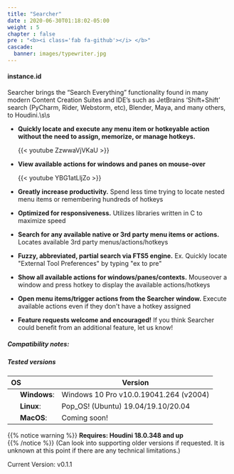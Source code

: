 ```yaml
---
title: "Searcher"
date : 2020-06-30T01:18:02-05:00
weight : 5
chapter : false
pre : "<b><i class='fab fa-github'></i> </b>"
cascade: 
  banner: images/typewriter.jpg
---
```


#### instance.id

Searcher brings the “Search Everything” functionality found in many modern Content Creation Suites and IDE’s such as JetBrains ‘Shift+Shift’ search (PyCharm, Rider, Webstorm, etc), Blender, Maya, and many others, to Houdini.\s\s


* **Quickly locate and execute any menu item or hotkeyable action without the need to assign, memorize, or manage hotkeys.**
   
    {{< youtube ZzwwaVjVKaU >}} 

* **View available actions for windows and panes on mouse-over**

    {{< youtube YBG1atLljZo >}} 



* **Greatly increase productivity.** Spend less time trying to locate nested menu items or remembering hundreds of hotkeys  
* **Optimized for responsiveness.** Utilizes libraries written in C to maximize speed  
* **Search for any available native or 3rd party menu items or actions.** Locates available 3rd party menus/actions/hotkeys  
* **Fuzzy, abbreviated, partial search via FTS5 engine.** Ex. Quickly locate "External Tool Preferences" by typing "ex to pre"  
* **Show all available actions for windows/panes/contexts.** Mouseover a window and press hotkey to display the available actions/hotkeys  
* **Open menu items/trigger actions from the Searcher window.** Execute available actions even if they don't have a hotkey assigned  

* **Feature requests welcome and encouraged!** If you think Searcher could benefit from an additional feature, let us know!  

##### Compatibility notes:  

##### Tested versions

| OS                                                                  | Version                                |
| :------------------------------------------------------------------ | -------------------------------------- |
| <img src="https://i.imgur.com/SpqCwMf.png" width="16"> **Windows**: | Windows 10 Pro v10.0.19041.264 (v2004) |
| <img src="https://i.imgur.com/EJfXcYN.png" width="16"> **Linux**:   | Pop_OS! (Ubuntu) 19.04/19.10/20.04     |
| <img src="https://i.imgur.com/8FO6lrr.png" width="16"> **MacOS**:   | Coming soon!                           |

{{% notice warning  %}}
**__Requires: Houdini 18.0.348 and up__**  
{{% /notice %}}
(Can look into supporting older versions if requested. It is unknown at this point if there are any technical limitations.)  

Current Version: v0.1.1